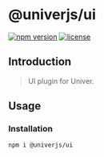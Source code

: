 # @univerjs/ui

[![npm version](https://img.shields.io/npm/v/@univerjs/ui)](https://npmjs.org/packages/@univerjs/ui)
[![license](https://img.shields.io/npm/l/@univerjs/ui)](https://img.shields.io/npm/l/@univerjs/ui)

## Introduction

> UI plugin for Univer.

## Usage

### Installation

```shell
npm i @univerjs/ui
```
